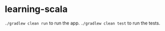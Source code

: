 learning-scala
==============

`./gradlew clean run` to run the app. `./gradlew clean test` to run the tests.
